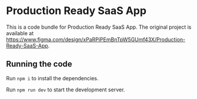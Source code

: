 
  # Production Ready SaaS App

  This is a code bundle for Production Ready SaaS App. The original project is available at https://www.figma.com/design/xPaRPiPEmBnTpW5GUmf43X/Production-Ready-SaaS-App.

  ## Running the code

  Run `npm i` to install the dependencies.

  Run `npm run dev` to start the development server.
  